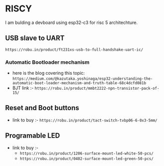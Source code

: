 # RISCY

I am bulding a devboard using esp32-c3 for risc 5 architechture.

## USB slave to UART

`https://robu.in/product/ft231xs-usb-to-full-handshake-uart-ic/`

### Automatic Bootloader mechanism

- here is the blog covering this topic:
  `https://medium.com/@kazutaka.yoshinaga/esp32-understanding-the-automatic-boot-loader-mechanism-and-truth-table-68c4dcfd081b`
- BJT link :-
  `https://robu.in/product/mmbt2222-npn-transistor-pack-of-15/`

## Reset and Boot buttons

- link to buy :-
  `https://robu.in/product/tact-switch-tvbp06-6-0x3-5mm/`

## Programable LED

- link to buy :-
  - `https://robu.in/product/1206-surface-mount-led-white-50-pcs/`
  - `https://robu.in/product/0402-surface-mount-led-green-50-pcs/`

